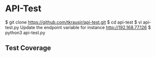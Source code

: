 # API-Test


  $ git clone https://github.com/tkrausjr/api-test.git
  $ cd api-test
  $ vi api-test.py
    Update the endpoint variable for instance http://192.168.77.126
  $ python3 api-test.py

## Test Coverage

